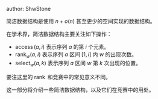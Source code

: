 author: ShwStone

简洁数据结构是使用 $n + o(n)$ 甚至更少的空间实现的数据结构。

在学术界，简洁数据结构主要关注如下操作：

-   $\operatorname{access}(a, i)$ 表示序列 $a$ 的第 $i$ 个元素。
-   $\operatorname{rank}_w(a, i)$ 表示序列 $a$ 区间 $[1, i]$ 内 $w$ 的出现次数。
-   $\operatorname{select}_w(a, k)$ 表示序列 $a$ 区间 $w$ 第 $k$ 次出现的位置。

要注这里的 $\operatorname{rank}$ 和竞赛中的常见意义不同。

这一部分将介绍一些简洁数据结构，以及它们在竞赛中的用处。
